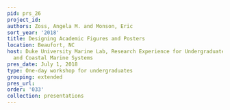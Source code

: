 ```yaml
---
pid: prs_26
project_id: 
authors: Zoss, Angela M. and Monson, Eric
sort_year: '2018'
title: Designing Academic Figures and Posters
location: Beaufort, NC
host: Duke University Marine Lab, Research Experience for Undergraduates in Estuarine
  and Coastal Marine Systems
pres_date: July 1, 2018
type: One-day workshop for undergraduates
grouping: extended
pres_url: 
order: '033'
collection: presentations
---
```


